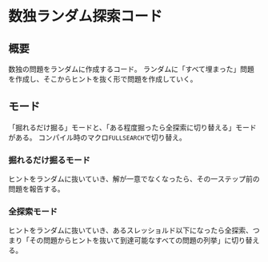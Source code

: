 # 数独ランダム探索コード

## 概要

数独の問題をランダムに作成するコード。
ランダムに「すべて埋まった」問題を作成し、そこからヒントを抜く形で問題を作成していく。

## モード

「掘れるだけ掘る」モードと、「ある程度掘ったら全探索に切り替える」モードがある。
コンパイル時のマクロ`FULLSEARCH`で切り替え。

### 掘れるだけ掘るモード

ヒントをランダムに抜いていき、解が一意でなくなったら、その一ステップ前の問題を報告する。

### 全探索モード

ヒントをランダムに抜いていき、あるスレッショルド以下になったら全探索、つまり「その問題からヒントを抜いて到達可能なすべての問題の列挙」に切り替える。